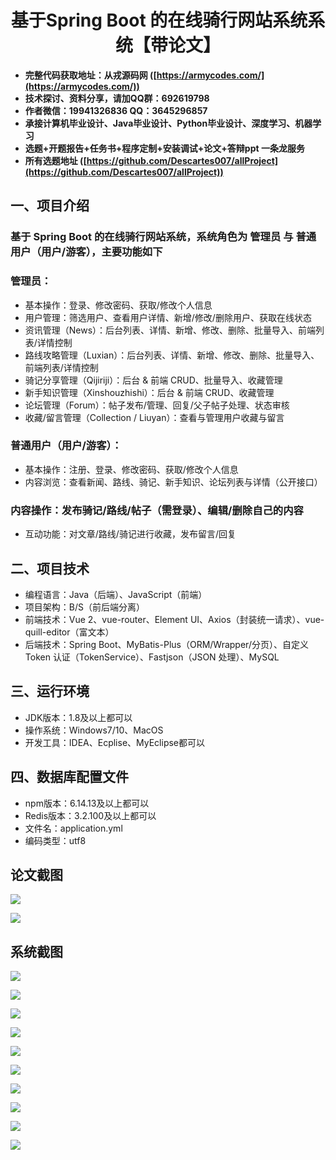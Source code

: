 <h1 align="center">基于Spring Boot 的在线骑行网站系统系统【带论文】</h1></p>

- <b>完整代码获取地址：从戎源码网 ([https://armycodes.com/](https://armycodes.com/))</b>
- <b>技术探讨、资料分享，请加QQ群：692619798</b>
- <b>作者微信：19941326836  QQ：3645296857</b>
- <b>承接计算机毕业设计、Java毕业设计、Python毕业设计、深度学习、机器学习</b>
- <b>选题+开题报告+任务书+程序定制+安装调试+论文+答辩ppt 一条龙服务</b>
- <b>所有选题地址 ([https://github.com/Descartes007/allProject](https://github.com/Descartes007/allProject)) </b>

## 一、项目介绍

### 基于 Spring Boot 的在线骑行网站系统，系统角色为 管理员 与 普通用户（用户/游客），主要功能如下
### 管理员：
- 基本操作：登录、修改密码、获取/修改个人信息
- 用户管理：筛选用户、查看用户详情、新增/修改/删除用户、获取在线状态
- 资讯管理（News）：后台列表、详情、新增、修改、删除、批量导入、前端列表/详情控制
- 路线攻略管理（Luxian）：后台列表、详情、新增、修改、删除、批量导入、前端列表/详情控制
- 骑记分享管理（Qijiriji）：后台 & 前端 CRUD、批量导入、收藏管理
- 新手知识管理（Xinshouzhishi）：后台 & 前端 CRUD、收藏管理
- 论坛管理（Forum）：帖子发布/管理、回复/父子帖子处理、状态审核
- 收藏/留言管理（Collection / Liuyan）：查看与管理用户收藏与留言
### 普通用户（用户/游客）：
- 基本操作：注册、登录、修改密码、获取/修改个人信息
- 内容浏览：查看新闻、路线、骑记、新手知识、论坛列表与详情（公开接口）
### 内容操作：发布骑记/路线/帖子（需登录）、编辑/删除自己的内容
- 互动功能：对文章/路线/骑记进行收藏，发布留言/回复

## 二、项目技术

- 编程语言：Java（后端）、JavaScript（前端）
- 项目架构：B/S（前后端分离）
- 前端技术：Vue 2、vue-router、Element UI、Axios（封装统一请求）、vue-quill-editor（富文本）
- 后端技术：Spring Boot、MyBatis-Plus（ORM/Wrapper/分页）、自定义 Token 认证（TokenService）、Fastjson（JSON 处理）、MySQL


## 三、运行环境

- JDK版本：1.8及以上都可以
- 操作系统：Windows7/10、MacOS
- 开发工具：IDEA、Ecplise、MyEclipse都可以

## 四、数据库配置文件

- npm版本：6.14.13及以上都可以
- Redis版本：3.2.100及以上都可以
- 文件名：application.yml
- 编码类型：utf8

## 论文截图

![](screenshot/1.png)

![](screenshot/2.png)

## 系统截图

![](screenshot/3.png)

![](screenshot/4.png)

![](screenshot/5.png)

![](screenshot/6.png)

![](screenshot/7.png)

![](screenshot/8.png)

![](screenshot/9.png)

![](screenshot/10.png)

![](screenshot/11.png)

![](screenshot/12.png)